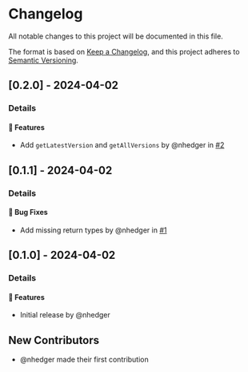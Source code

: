 # Changelog

All notable changes to this project will be documented in this file.

The format is based on [Keep a Changelog](https://keepachangelog.com/en/1.0.0/),
and this project adheres to [Semantic Versioning](https://semver.org/spec/v2.0.0.html).

## [0.2.0] - 2024-04-02
### Details
#### <!-- 0 -->🚀  Features
- Add `getLatestVersion` and `getAllVersions` by @nhedger in [#2](https://github.com/biomejs/version-utils/pull/2)

## [0.1.1] - 2024-04-02
### Details
#### <!-- 1 -->🐛 Bug Fixes
- Add missing return types by @nhedger in [#1](https://github.com/biomejs/version-utils/pull/1)

## [0.1.0] - 2024-04-02
### Details
#### <!-- 0 -->🚀  Features
- Initial release by @nhedger

## New Contributors
* @nhedger made their first contribution


